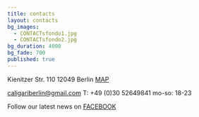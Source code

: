 ```yaml
---
title: contacts
layout: contacts
bg_images: 
  - CONTACTsfondo1.jpg
  - CONTACTsfondo2.jpg
bg_duration: 4000
bg_fade: 700
published: true
---
```


Kienitzer Str. 110
12049 Berlin
[MAP](https://goo.gl/maps/pzdqPVSqQTG2)

caligariberlin@gmail.com
T: +49 (0)30 52649841
mo-so: 18-23

Follow our latest news on [FACEBOOK](http://facebook.com/caligariberlin)
